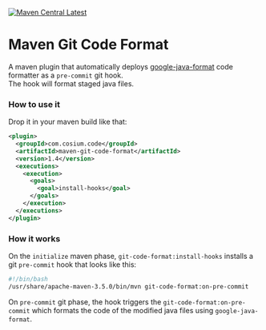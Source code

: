 [![Maven Central Latest](https://img.shields.io/maven-central/v/com.cosium.code/maven-git-code-format.svg)](https://search.maven.org/#search%7Cgav%7C1%7Cg%3A%22com.cosium.code%22%20AND%20a%3A%22maven-git-code-format%22)

# Maven Git Code Format

A maven plugin that automatically deploys [google-java-format](https://github.com/google/google-java-format) code formatter as a `pre-commit` git hook.  
The hook will format staged java files.

### How to use it

Drop it in your maven build like that:

```xml
<plugin>
  <groupId>com.cosium.code</groupId>
  <artifactId>maven-git-code-format</artifactId>
  <version>1.4</version>
  <executions>
    <execution>
      <goals>
        <goal>install-hooks</goal>
      </goals>
    </execution>
  </executions>
</plugin>
```

### How it works

On the `initialize` maven phase, `git-code-format:install-hooks` installs a git `pre-commit` hook that looks like this:
```bash
#!/bin/bash
/usr/share/apache-maven-3.5.0/bin/mvn git-code-format:on-pre-commit
```

On `pre-commit` git phase, the hook triggers the `git-code-format:on-pre-commit` which formats the code of the modified java files using `google-java-format`. 